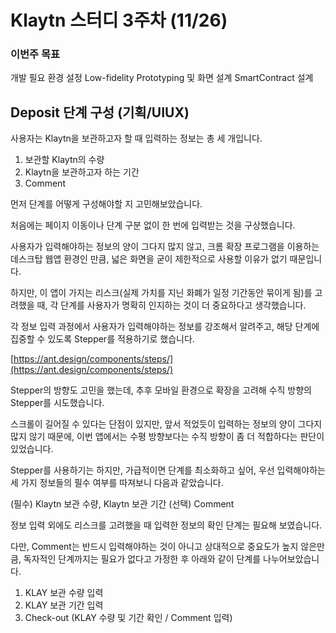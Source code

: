 # Klaytn 스터디 3주차 (11/26)
### 이번주 목표
개발 필요 환경 설정
Low-fidelity Prototyping 및 화면 설계
SmartContract 설계

## Deposit 단계 구성 (기획/UIUX)

사용자는 Klaytn을 보관하고자 할 때 입력하는 정보는 총 세 개입니다.

1) 보관할 Klaytn의 수량
2) Klaytn을 보관하고자 하는 기간
3) Comment

먼저 단계를 어떻게 구성해야할 지 고민해보았습니다.

처음에는 페이지 이동이나 단계 구분 없이 한 번에 입력받는 것을 구상했습니다.

사용자가 입력해야하는 정보의 양이 그다지 많지 않고, 크롬 확장 프로그램을 이용하는 데스크탑 웹앱 환경인 만큼, 넓은 화면을 굳이 제한적으로 사용할 이유가 없기 때문입니다.

하지만, 이 앱이 가지는 리스크(실제 가치를 지닌 화폐가 일정 기간동안 묶이게 됨)를 고려했을 때,
각 단계를 사용자가 명확히 인지하는 것이 더 중요하다고 생각했습니다.

각 정보 입력 과정에서 사용자가 입력해야하는 정보를 강조해서 알려주고, 해당 단계에 집중할 수 있도록 Stepper를 적용하기로 했습니다.


[https://ant.design/components/steps/](https://ant.design/components/steps/)

Stepper의 방향도 고민을 했는데, 추후 모바일 환경으로 확장을 고려해 수직 방향의 Stepper를 시도했습니다.

스크롤이 길어질 수 있다는 단점이 있지만, 앞서 적었듯이 입력하는 정보의 양이 그다지 많지 않기 때문에, 이번 앱에서는 수평 방향보다는 수직 방향이 좀 더 적합하다는 판단이 있었습니다.

Stepper를 사용하기는 하지만, 가급적이면 단계를 최소화하고 싶어, 우선 입력해야하는 세 가지 정보들의 필수 여부를 따져보니 다음과 같았습니다.

(필수) Klaytn 보관 수량, Klaytn 보관 기간
(선택) Comment

정보 입력 외에도 리스크를 고려했을 때 입력한 정보의 확인 단계는 필요해 보였습니다.

다만, Comment는 반드시 입력해야하는 것이 아니고 상대적으로 중요도가 높지 않은만큼, 독자적인 단계까지는 필요가 없다고 가정한 후 아래와 같이 단계를 나누어보았습니다.

1. KLAY 보관 수량 입력
2. KLAY 보관 기간 입력
3. Check-out (KLAY 수량 및 기간 확인 / Comment 입력)
